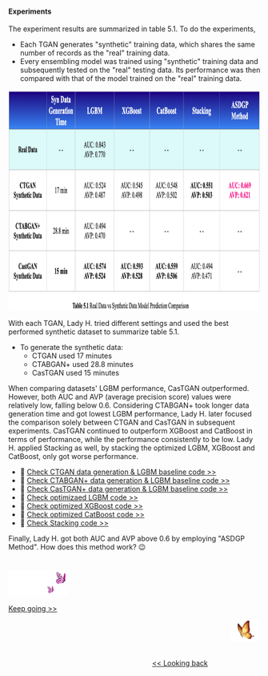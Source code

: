 #### Experiments

The experiment results are summarized in table 5.1. To do the experiments,
* Each TGAN generates "synthetic" training data, which shares the same number of records as the "real" training data.
* Every ensembling model was trained using "synthetic" training data and subsequently tested on the "real" testing data. Its performance was then compared with that of the model trained on the "real" training data.
<img src="https://github.com/lady-h-world/My_Garden/blob/main/images/Secret_Guest_images/syn_exp_table.png" width="930" height="441" />

With each TGAN, Lady H. tried different settings and used the best performed synthetic dataset to summarize table 5.1. 

* To generate the synthetic data:
  * CTGAN used 17 minutes
  * CTABGAN+ used 28.8 minutes
  * CasTGAN used 15 minutes

When comparing datasets' LGBM performance, CasTGAN outperformed. However, both AUC and AVP (average precision score) values were relatively low, falling below 0.6. Considering CTABGAN+ took longer data generation time and got lowest LGBM performance, Lady H. later focused the comparison solely between CTGAN and CasTGAN in subsequent experiments. CasTGAN continued to outperform XGBoost and CatBoost in terms of performance, while the performance consistently to be low. Lady H. applied Stacking as well, by stacking the optimized LGBM, XGBoost and CatBoost, only got worse performance.

* 🌻 [Check CTGAN data generation & LGBM baseline code >>][1] 
* 🌻 [Check CTABGAN+ data generation & LGBM baseline code >>][2] 
* 🌻 [Check CasTGAN+ data generation & LGBM baseline code >>][3] 
* 🌻 [Check optimizaed LGBM code >>][4]
* 🌻 [Check optimized XGBoost code >>][6] 
* 🌻 [Check optimized CatBoost code >>][7] 
* 🌻 [Check Stacking code >>][5] 

Finally, Lady H. got both AUC and AVP above 0.6 by employing "ASDGP Method". How does this method work? 😉


#
<p align="left">
<img src="https://github.com/lady-h-world/My_Garden/blob/main/images/follow_us.png" width="120" height="50" />
</p>

[Keep going >>][8]

<p align="right">
<img src="https://github.com/lady-h-world/My_Garden/blob/main/images/going_back.png" width="60" height="44" />
</p>

&nbsp;&nbsp;&nbsp;&nbsp;&nbsp;&nbsp;&nbsp;&nbsp;&nbsp;&nbsp;&nbsp;&nbsp;&nbsp;&nbsp;&nbsp;&nbsp;&nbsp;&nbsp;&nbsp;&nbsp;&nbsp;&nbsp;&nbsp;&nbsp;&nbsp;&nbsp;&nbsp;&nbsp;&nbsp;&nbsp;&nbsp;&nbsp;&nbsp;&nbsp;&nbsp;&nbsp;&nbsp;&nbsp;&nbsp;&nbsp;&nbsp;&nbsp;&nbsp;&nbsp;&nbsp;&nbsp;&nbsp;&nbsp;&nbsp;&nbsp;&nbsp;&nbsp;&nbsp;&nbsp;&nbsp;&nbsp;&nbsp;&nbsp;&nbsp;&nbsp;&nbsp;&nbsp;&nbsp;&nbsp;&nbsp;&nbsp;&nbsp;&nbsp;&nbsp;&nbsp;&nbsp;&nbsp;&nbsp;&nbsp;&nbsp;&nbsp;&nbsp;&nbsp;&nbsp;&nbsp;&nbsp;&nbsp;&nbsp;&nbsp;&nbsp;&nbsp;&nbsp;&nbsp;&nbsp;&nbsp;&nbsp;&nbsp;&nbsp;&nbsp;&nbsp;&nbsp;&nbsp;&nbsp;&nbsp;&nbsp;&nbsp;&nbsp;&nbsp;&nbsp;&nbsp;&nbsp;&nbsp;&nbsp;&nbsp;&nbsp;&nbsp;&nbsp;&nbsp;&nbsp;&nbsp;&nbsp;&nbsp;&nbsp;&nbsp;&nbsp;&nbsp;&nbsp;&nbsp;&nbsp;&nbsp;&nbsp;&nbsp;&nbsp;&nbsp;&nbsp;&nbsp;&nbsp;&nbsp;&nbsp;&nbsp;&nbsp;&nbsp;&nbsp;&nbsp;&nbsp;&nbsp;&nbsp;&nbsp;&nbsp;&nbsp;&nbsp;&nbsp;&nbsp;&nbsp;&nbsp;&nbsp;&nbsp;&nbsp;&nbsp;&nbsp;&nbsp;&nbsp;&nbsp;&nbsp;&nbsp;&nbsp;&nbsp;&nbsp;&nbsp;&nbsp;&nbsp;&nbsp;&nbsp;&nbsp;&nbsp;&nbsp;&nbsp;&nbsp;&nbsp;&nbsp;&nbsp;&nbsp;&nbsp;&nbsp;&nbsp;&nbsp;&nbsp;&nbsp;&nbsp;&nbsp;&nbsp;&nbsp;&nbsp;&nbsp;&nbsp;&nbsp;&nbsp;&nbsp;&nbsp;&nbsp;&nbsp;&nbsp;&nbsp;&nbsp;&nbsp;&nbsp;[<< Looking back][9]

[1]:https://github.com/lady-h-world/My_Garden/blob/main/code/secret_guest/syn_data_exps/syn_ctgan.ipynb
[2]:https://github.com/lady-h-world/My_Garden/blob/main/code/secret_guest/syn_data_exps/syn_ctabgan%2B.ipynb
[3]:https://github.com/lady-h-world/My_Garden/blob/main/code/secret_guest/syn_data_exps/syn_castgan.ipynb
[4]:https://github.com/lady-h-world/My_Garden/blob/main/code/secret_guest/syn_data_exps/hpo_lgbm.ipynb
[5]:https://github.com/lady-h-world/My_Garden/blob/main/code/secret_guest/syn_data_exps/stacking_vecstack.ipynb
[6]:https://github.com/lady-h-world/My_Garden/blob/main/code/secret_guest/syn_data_exps/hpo_xgboost.ipynb
[7]:https://github.com/lady-h-world/My_Garden/blob/main/code/secret_guest/syn_data_exps/hpo_catboost.ipynb
[8]:https://github.com/lady-h-world/My_Garden/blob/main/reading_pages/Secret_Guest/tgans8.md
[9]:https://github.com/lady-h-world/My_Garden/blob/main/reading_pages/Secret_Guest/tgans6.md